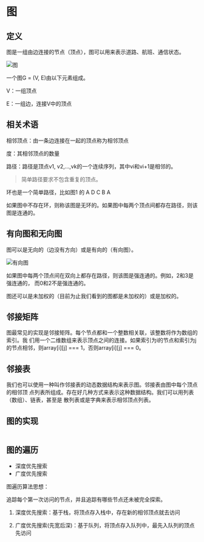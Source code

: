 # 图
## 定义
图是一组由边连接的节点（顶点），图可以用来表示道路、航班、通信状态。

![图](https://upload-images.jianshu.io/upload_images/77969-7d4a5f4f793b28ca.png)

一个图G = (V, E)由以下元素组成。

V：一组顶点

E：一组边，连接V中的顶点

## 相关术语
相邻顶点：由一条边连接在一起的顶点称为相邻顶点

度：其相邻顶点的数量

路径：路径是顶点v1, v2,…,vk的一个连续序列，其中vi和vi+1是相邻的。
> 简单路径要求不包含重复的顶点。

环也是一个简单路径，比如图1 的 A D C B A

如果图中不存在环，则称该图是无环的。如果图中每两个顶点间都存在路径，则该图是连通的。

## 有向图和无向图
图可以是无向的（边没有方向）或是有向的（有向图）。

![有向图](http://dl2.iteye.com/upload/attachment/0101/1217/834218ff-ccef-38ee-a095-e4e9b5caec67.png '有向图')

如果图中每两个顶点间在双向上都存在路径，则该图是强连通的。例如，2和3是强连通的，
而0和2不是强连通的。

图还可以是未加权的（目前为止我们看到的图都是未加权的）或是加权的。

## 邻接矩阵
图最常见的实现是邻接矩阵。每个节点都和一个整数相关联，该整数将作为数组的索引。我
们用一个二维数组来表示顶点之间的连接。如果索引为i的节点和索引为j的节点相邻，则array[i][j]
=== 1，否则array[i][j] === 0。

## 邻接表
我们也可以使用一种叫作邻接表的动态数据结构来表示图。邻接表由图中每个顶点的相邻顶
点列表所组成。存在好几种方式来表示这种数据结构。我们可以用列表（数组）、链表，甚至是
散列表或是字典来表示相邻顶点列表。

## 图的实现
```ecmascript 6

```
## 图的遍历
+ 深度优先搜索
+ 广度优先搜索

图遍历算法思想：

追踪每个第一次访问的节点，并且追踪有哪些节点还未被完全探索。

1. 深度优先搜索：基于栈，将顶点存入栈中，存在新的相邻顶点就去访问

2. 广度优先搜索(先宽后深)：基于队列，将顶点存入队列中，最先入队列的顶点先访问


